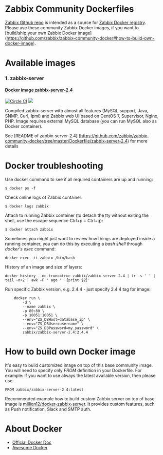 Zabbix Community Dockerfiles
============================

[Zabbix Github repo](https://github.com/zabbix/zabbix-community-docker) is intended
 as a source for [Zabbix Docker registry](https://hub.docker.com/u/zabbix/).
Please use these community Zabbix Docker images, if you want to 
[build/ship your own Zabbix Docker image]
(https://github.com/zabbix/zabbix-community-docker#how-to-build-own-docker-image).

Available images
================

### 1. zabbix-server
 
#### [Docker image zabbix-server-2.4](https://registry.hub.docker.com/u/zabbix/zabbix-server-2.4/) 
[![Circle CI](https://circleci.com/gh/zabbix/zabbix-community-docker/tree/master.svg?style=svg&circle-token=930b0a85da051123bf3f2c9c28ede5b29c607665)](https://circleci.com/gh/zabbix/zabbix-community-docker/tree/master) [![](https://badge.imagelayers.io/zabbix/zabbix-server-2.4:latest.svg)](https://imagelayers.io/?images=zabbix/zabbix-server-2.4:latest 'Get your own badge on imagelayers.io')

Compiled zabbix-server with almost all features (MySQL support, Java, SNMP, Curl, Ipmi) 
and Zabbix web UI based on CentOS 7, Supervisor, Nginx, PHP. Image requires external 
MySQL database (you can run MySQL also as Docker container).

See [README of zabbix-server-2.4]
(https://github.com/zabbix/zabbix-community-docker/tree/master/Dockerfile/zabbix-server-2.4) 
for more details

Docker troubleshooting
======================

Use docker command to see if all required containers are up and running: 
```
$ docker ps -f
```

Check online logs of Zabbix container:
```
$ docker logs zabbix
```

Attach to running Zabbix container (to detach the tty without exiting the shell, 
use the escape sequence Ctrl+p + Ctrl+q):
```
$ docker attach zabbix
```

Sometimes you might just want to review how things are deployed inside a running
 container, you can do this by executing a _bash shell_ through _docker's 
 exec_ command: 
```
docker exec -ti zabbix /bin/bash
```

History of an image and size of layers: 
``` 
docker history --no-trunc=true zabbix/zabbix-server-2.4 | tr -s ' ' | tail -n+2 | awk -F " ago " '{print $2}'
```

Run specific Zabbix version, e.g. 2.4.4 - just specify 2.4.4 tag for image:
```
	docker run \
		-d \
		--name zabbix \
		-p 80:80 \
		-p 10051:10051 \
		--env="ZS_DBHost=database_ip" \
		--env="ZS_DBUser=username" \
		--env="ZS_DBPassword=my_password" \
		zabbix/zabbix-server-2.4:2.4.4
```

How to build own Docker image
=============================

It's easy to build customized image on top of this base community image. 
You will need to specify only _FROM_ definition in your Dockerfile. For 
example: if you want to use always the latest available version, then please use:

```
FROM zabbix/zabbix-server-2.4:latest
```

Recommended example how to build custom Zabbix server on top of base image is 
[million12/docker-zabbix-server](https://github.com/million12/docker-zabbix-server). 
It provides custom features, such as Push notification, Slack and SMTP auth.  

About Docker
============

* [Official Docker Doc](https://docs.docker.com/)
* [Awesome Docker](http://getawesomeness.com/get/docker)

